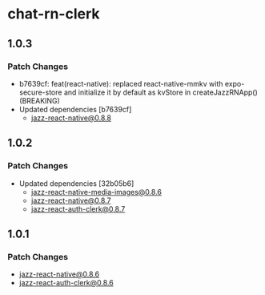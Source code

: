 # chat-rn-clerk

## 1.0.3

### Patch Changes

-   b7639cf: feat(react-native): replaced react-native-mmkv with expo-secure-store and initialize it by default as kvStore in createJazzRNApp() (BREAKING)
-   Updated dependencies [b7639cf]
    -   jazz-react-native@0.8.8

## 1.0.2

### Patch Changes

-   Updated dependencies [32b05b6]
    -   jazz-react-native-media-images@0.8.6
    -   jazz-react-native@0.8.7
    -   jazz-react-auth-clerk@0.8.7

## 1.0.1

### Patch Changes

-   jazz-react-native@0.8.6
-   jazz-react-auth-clerk@0.8.6
